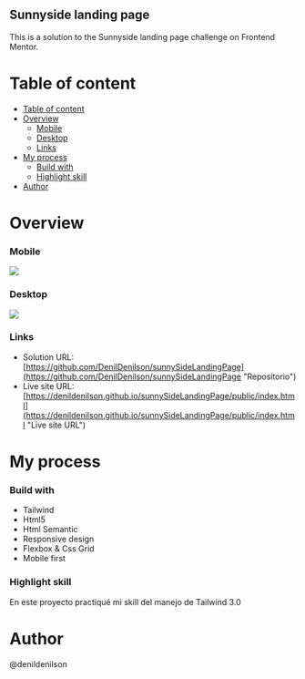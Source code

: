 ## Sunnyside landing page
This is a solution to the Sunnyside landing page challenge on Frontend Mentor.

# Table of content
- [Table of content](#table-of-content)
- [Overview](#overview)
    - [Mobile](#mobile)
    - [Desktop](#desktop)
    - [Links](#links)
- [My process](#my-process)
    - [Build with](#build-with)
    - [Highlight skill](#highlight-skill)
- [Author](#author)

# Overview
### Mobile
![](https://i.imgur.com/wKPgO4b.jpeg)
### Desktop
![](https://i.imgur.com/CBFydvJ.jpeg)
### Links
- Solution URL: [https://github.com/DenilDenilson/sunnySideLandingPage](https://github.com/DenilDenilson/sunnySideLandingPage "Repositorio")
- Live site URL: [https://denildenilson.github.io/sunnySideLandingPage/public/index.html](https://denildenilson.github.io/sunnySideLandingPage/public/index.html "Live site URL")


# My process
### Build with
- Tailwind
- Html5
- Html Semantic
- Responsive design
- Flexbox & Css Grid
- Mobile first

### Highlight skill
En este proyecto practiqué mi skill del manejo de Tailwind 3.0
# Author

@denildenilson

